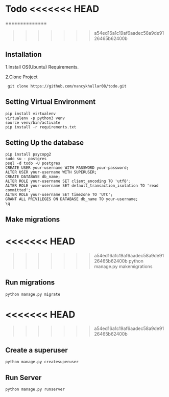 Todo
<<<<<<< HEAD
=======
==============
>>>>>>> a54ed16a1c19af6aadec58a9de9126465b62400b



## Installation
 
 1.Install OS(Ubuntu) Requirements.
 
 2.Clone Project
 
     git clone https://github.com/nancykhullar08/todo.git


## Setting Virtual Environment

    pip install virtualenv
    virtualenv -p python3 venv
    source venv/bin/activate
    pip install -r requirements.txt    

## Setting Up the database

    pip install psycopg2
    sudo su - postgres
    psql -d todo -U postgres
    CREATE USER your-username WITH PASSWORD your-password;
    ALTER USER your-username WITH SUPERUSER;
    CREATE DATABASE db_name;
    ALTER ROLE your-username SET client_encoding TO 'utf8';
    ALTER ROLE your-username SET default_transaction_isolation TO 'read committed';
    ALTER ROLE your-username SET timezone TO 'UTC';
    GRANT ALL PRIVILEGES ON DATABASE db_name TO your-username;
    \q
   
## Make migrations

<<<<<<< HEAD
=======

>>>>>>> a54ed16a1c19af6aadec58a9de9126465b62400b
    python manage.py makemigrations


## Run migrations
   
    python manage.py migrate
<<<<<<< HEAD
=======

>>>>>>> a54ed16a1c19af6aadec58a9de9126465b62400b

## Create a superuser

    python manage.py createsuperuser

## Run Server

    python manage.py runserver


